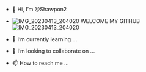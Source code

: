 - 👋 Hi, I’m @Shawpon2
- ![IMG_20230413_204020](https://user-images.githubusercontent.com/124548837/231796039-ba9111f4-6763-4111-9d8a-c3899c130e94.gif)
WELCOME MY GITHUB ![IMG_20230413_204020](https://user-images.githubusercontent.com/124548837/231796331-cbb51cb3-0e86-47f2-91f5-f543b89376cb.gif) 

- 🌱 I’m currently learning ...
- 💞️ I’m looking to collaborate on ...
- 📫 How to reach me ...

<!---
Shawpon2/Shawpon2 is a ✨ special ✨ repository because its `README.md` (this file) appears on your GitHub profile.
You can click the Preview link to take a look at your changes.
--->
